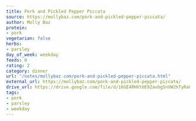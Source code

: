 ```yaml
---
title: Pork and Pickled Pepper Piccata
source: https://mollybaz.com/pork-and-pickled-pepper-piccata/
author: Molly Baz
protein:
- pork
vegetarian: false
herbs:
- parsley
day_of_week: weekday
feeds: 0
rating: 2
category: dinner
url: "/notes/mollybaz.com/pork-and-pickled-pepper-piccata.html"
external_url: https://mollybaz.com/pork-and-pickled-pepper-piccata/
drive_url: https://drive.google.com/file/d/16GE4RHVtUE9ZavbgSnVW2hTyRaG6lW-d/view?usp=drive_link
tags:
- pork
- parsley
- weekday
---
```



